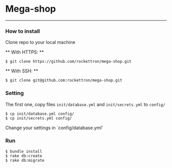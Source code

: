 # Mega-shop
-------------------

### How to install

Clone repo to your local machine


** With HTTPS: **

```
$ git clone https://github.com/rockettron/mega-shop.git
```

** With SSH: **

```
$ git clone git@github.com:rockettron/mega-shop.git
```

### Setting

The first one, copy files `init/database.yml` and `init/secrets.yml` to `config/`

```
$ cp init/database.yml config/
$ cp init/secrets.yml config/
```

Change your settings in `config/database.yml'

### Run

``` 
$ bundle install
$ rake db:create
$ rake db:migrate
```
